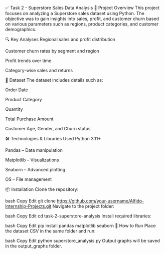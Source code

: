 ✅ Task 2 - Superstore Sales Data Analysis
📌 Project Overview
This project focuses on analyzing a Superstore sales dataset using Python. The objective was to gain insights into sales, profit, and customer churn based on various parameters such as regions, product categories, and customer demographics.

🔍 Key Analyses
Regional sales and profit distribution

Customer churn rates by segment and region

Profit trends over time

Category-wise sales and returns

📁 Dataset
The dataset includes details such as:

Order Date

Product Category

Quantity

Total Purchase Amount

Customer Age, Gender, and Churn status

🛠️ Technologies & Libraries Used
Python 3.11+

Pandas – Data manipulation

Matplotlib – Visualizations

Seaborn – Advanced plotting

OS – File management

📦 Installation
Clone the repository:

bash
Copy
Edit
git clone https://github.com/your-username/Alfido-Internship-Projects.git
Navigate to the project folder:

bash
Copy
Edit
cd task-2-superstore-analysis
Install required libraries:

bash
Copy
Edit
pip install pandas matplotlib seaborn
🚀 How to Run
Place the dataset CSV in the same folder and run:

bash
Copy
Edit
python superstore_analysis.py
Output graphs will be saved in the output_graphs folder.
